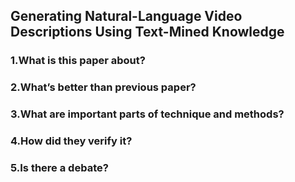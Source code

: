 ## Generating Natural-Language Video Descriptions Using Text-Mined Knowledge

### 1.What is this paper about?



### 2.What’s better than previous paper?



### 3.What are important parts of technique and methods?



### 4.How did they verify it?



### 5.Is there a debate?



